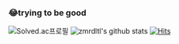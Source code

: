 <!--✨ _special_ ✨ repository

Here are some ideas to get you started:

- 🔭 I’m currently working on ...
- 🌱 I’m currently learning ... Hongik Univ. 4th grade
- 👯 I’m looking to collaborate on ...
- 🤔 I’m looking for help with ...
- 💬 Ask me about ...
- 📫 How to reach me: ... blog : codecollector.tistory.com
- 😄 Pronouns: ...
- ⚡ Fun fact: ...
- 🍖 My motto: 1 commit per day, complete what i said, respect team members, faith
-->

### 😂trying to be good	###

![Solved.ac프로필](http://mazassumnida.wtf/api/v2/generate_badge?boj=xhdxhl)
![zmrdltl's github stats](https://github-readme-stats.vercel.app/api?username=zmrdltl&show_icons=true)
[![Hits](https://hits.seeyoufarm.com/api/count/incr/badge.svg?url=https%3A%2F%2Fgithub.com%2Fgjbae1212%2Fhit-counter&count_bg=%23F3BDCA&title_bg=%23D5648E&icon=openstreetmap.svg&icon_color=%23E7E7E7&title=visitor&edge_flat=false)](https://hits.seeyoufarm.com)
